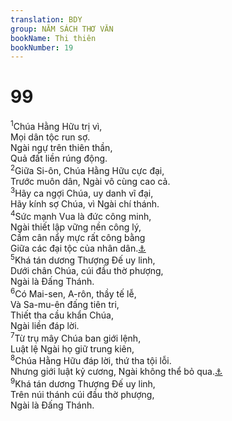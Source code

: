 ```yaml
---
translation: BDY
group: NĂM SÁCH THƠ VĂN
bookName: Thi thiên 
bookNumber: 19
---
```


<div class="title"><h1>99</h1></div>
<span class="verse thi_99_1"><sup>1</sup>Chúa Hằng Hữu trị vì,<br/>Mọi dân tộc run sợ.<br/>Ngài ngự trên thiên thần,<br/>Quả đất liền rúng động.<br/></span>
<span class="verse thi_99_2"><sup>2</sup>Giữa Si-ôn, Chúa Hằng Hữu cực đại,<br/>Trước muôn dân, Ngài vô cùng cao cả.<br/></span>
<span class="verse thi_99_3"><sup>3</sup>Hãy ca ngợi Chúa, uy danh vĩ đại,<br/>Hãy kính sợ Chúa, vì Ngài chí thánh.<br/></span>
<span class="verse thi_99_4"><sup>4</sup>Sức mạnh Vua là đức công minh,<br/>Ngài thiết lập vững nền công lý,<br/>Cầm cân nẩy mực rất công bằng<br/>Giữa các đại tộc của nhân dân.<a href="#" data-toggle="tooltip" data-placement="bottom" title="Nt Gia-cốp">⚓</a><br/></span>
<span class="verse thi_99_5"><sup>5</sup>Khá tán dương Thượng Đế uy linh,<br/>Dưới chân Chúa, cúi đầu thờ phượng,<br/>Ngài là Đấng Thánh.<br/></span>
<span class="verse thi_99_6"><sup>6</sup>Có Mai-sen, A-rôn, thầy tế lễ,<br/>Và Sa-mu-ên đấng tiên tri,<br/>Thiết tha cầu khẩn Chúa,<br/>Ngài liền đáp lời.<br/></span>
<span class="verse thi_99_7"><sup>7</sup>Từ trụ mây Chúa ban giới lệnh,<br/>Luật lệ Ngài họ giữ trung kiên,<br/></span>
<span class="verse thi_99_8"><sup>8</sup>Chúa Hằng Hữu đáp lời, thứ tha tội lỗi.<br/>Nhưng giới luật kỷ cương, Ngài không thể bỏ qua.<a href="#" data-toggle="tooltip" data-placement="bottom" title="Ctd Chúa báo trả việc họ làm">⚓</a><br/></span>
<span class="verse thi_99_9"><sup>9</sup>Khá tán dương Thượng Đế uy linh,<br/>Trên núi thánh cúi đầu thờ phượng,<br/>Ngài là Đấng Thánh.</span>
